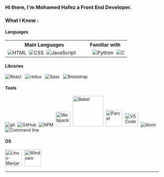 ### Hi there, I'm Mohamed Hafez a Front End Developer.


### **What I Know :**
#### Languages
<table>
<tr>
  <th> Main Languages </th>
  <th> Familiar with </th>
</tr>
<tr>
  <td>
    <img alt="HTML" src="https://img.icons8.com/color/48/000000/html-5.png"/>&nbsp;
    <img alt="CSS" src="https://img.icons8.com/color/48/000000/css3.png"/>&nbsp;
    <img alt="JavaScript" src="https://img.icons8.com/color/48/000000/javascript.png"/>
    &nbsp;&nbsp;&nbsp;
  </td>

  <td>
    &nbsp;&nbsp;&nbsp;&nbsp;
    <img alt="Python" src="https://img.icons8.com/color/48/000000/python.png"/>&nbsp;
    <img alt="C" src="https://img.icons8.com/color/48/000000/c-programming.png"/>
  </td>
</tr>
</table>

#### Libraries
  <img alt="React" src="https://img.icons8.com/color/48/000000/react-native.png"/>&nbsp;&nbsp;
  <img alt="redux" src="https://img.icons8.com/color/48/000000/redux.png"/>&nbsp;&nbsp;
  <img alt="Sass" src="https://img.icons8.com/color/48/000000/sass.png"/>&nbsp;&nbsp;
  <img alt="Bootstrap" src="https://img.icons8.com/color/48/000000/bootstrap.png"/>


#### Tools
  <img alt="git" src="https://img.icons8.com/color/48/000000/git.png"/>&nbsp;
  <img alt="GitHub" src="https://img.icons8.com/fluent/48/000000/github.png"/>&nbsp;
  <img alt="NPM" src="https://img.icons8.com/color/48/000000/npm.png"/>&nbsp;
  <img alt="Webpack" width="48px" src="https://img.icons8.com/dusk/64/000000/webpack.png"/>&nbsp;
  <img alt="Babel" width="100px" src="https://d33wubrfki0l68.cloudfront.net/7a197cfe44548cc1a3f581152af70a3051e11671/78df8/img/babel.svg"/>&nbsp;
  <img alt="Parcel" width="54px" src="https://parceljs.org/assets/parcel.png">&nbsp;
  <img alt="VS Code" width="44px" src="https://upload.wikimedia.org/wikipedia/commons/thumb/9/9a/Visual_Studio_Code_1.35_icon.svg/64px-Visual_Studio_Code_1.35_icon.svg.png">&nbsp;
  <img alt="Atom" src="https://img.icons8.com/color/48/000000/atom-editor.png"/>&nbsp;
  <img alt="Command line" src="https://img.icons8.com/fluent/48/000000/console.png"/>

#### OS
  <img alt="Linux-Manjaro" src="https://manjaro.org/img/logo.svg" width="55px"/>&nbsp;
  <img alt="Windows" src="https://upload.wikimedia.org/wikipedia/commons/thumb/e/ee/Windows_logo_%E2%80%93_2012_%28dark_blue%29.svg/800px-Windows_logo_%E2%80%93_2012_%28dark_blue%29.svg.png" width="55px" />&nbsp;

---
